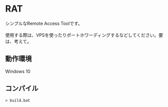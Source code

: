 # RAT
シンプルなRemote Access Toolです。<br><br>
使用する際は、VPSを使ったりポートホワーディングするなどしてください。要は、考えて。

## 動作環境
Windows 10

## コンパイル
```
> build.bat
```
